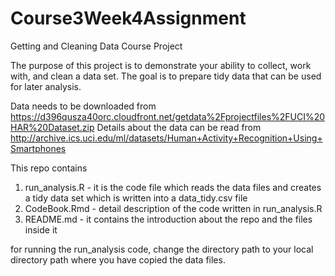 # Course3Week4Assignment
Getting and Cleaning Data Course Project

The purpose of this project is to demonstrate your ability to collect, work with, and clean a data set. The goal is to prepare tidy data that can be used for later analysis.

Data needs to be downloaded from https://d396qusza40orc.cloudfront.net/getdata%2Fprojectfiles%2FUCI%20HAR%20Dataset.zip
Details about the data can be read from http://archive.ics.uci.edu/ml/datasets/Human+Activity+Recognition+Using+Smartphones

This repo contains
  1. run_analysis.R - it is the code file which reads the data files and creates a tidy data set which is written into a data_tidy.csv file
  2. CodeBook.Rmd - detail description of the code written in run_analysis.R 
  3. README.md - it contains the introduction about the repo and the files inside it

for running the run_analysis code, change the directory path to your local directory path where you have copied the data files.
